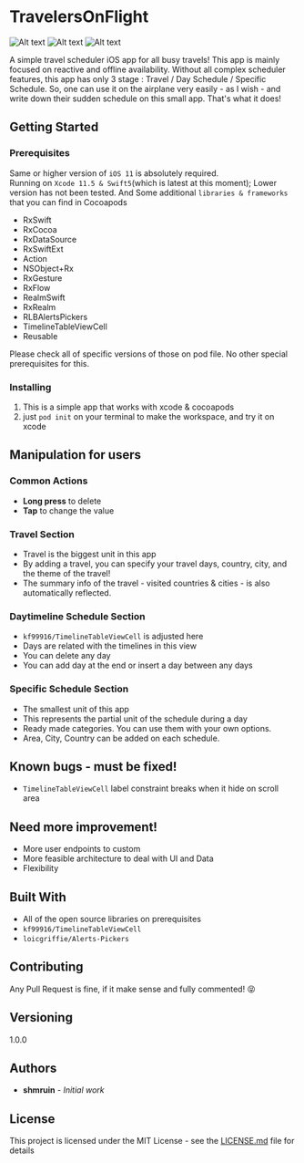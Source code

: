 # TravelersOnFlight

![Alt text](screenshots/TravelersOnFlightDemo.png?raw=true "TravelersOnFlight Demo")
![Alt text](screenshots/TravelersOnFlightDemo2.png?raw=true "TravelersOnFlight Demo2")
![Alt text](screenshots/TravelersOnFlightDemo3.png?raw=true "TravelersOnFlight Demo2")

A simple travel scheduler iOS app for all busy travels!
This app is mainly focused on reactive and offline availability.
Without all complex scheduler features, this app has only 3 stage : Travel / Day Schedule / Specific Schedule.
So, one can use it on the airplane very easily - as I wish - and write down their sudden schedule on this small app.
That's what it does!

## Getting Started


### Prerequisites
Same or higher version of `iOS 11` is absolutely required.  
Running on `Xcode 11.5 & Swift5`(which is latest at this moment); Lower version has not been tested.
And Some additional `libraries & frameworks` that you can find in Cocoapods
 - RxSwift
 - RxCocoa
 - RxDataSource
 - RxSwiftExt
 - Action
 - NSObject+Rx
 - RxGesture
 - RxFlow
 - RealmSwift
 - RxRealm
 - RLBAlertsPickers
 - TimelineTableViewCell
 - Reusable

Please check all of specific versions of those on pod  file.
No other special prerequisites for this.


### Installing

1. This is a simple app that works with xcode & cocoapods
2. just `pod init` on your terminal to make the workspace, and try it on xcode

## Manipulation for users

### Common Actions
 - **Long press** to delete
 - **Tap** to change the value

### Travel Section
- Travel is the biggest unit in this app
- By adding a travel, you can specify your travel days, country, city, and the theme of the travel!
- The summary info of the travel - visited countries & cities - is also automatically reflected.

### Daytimeline Schedule Section
- `kf99916/TimelineTableViewCell` is adjusted here
- Days are related with the timelines in this view
- You can delete any day
- You can add day at the end or insert a day between any days

### Specific Schedule Section
- The smallest unit of this app
- This represents the partial unit of the schedule during a day
- Ready made categories. You can use them with your own options.
- Area, City, Country can be added on each schedule.

## Known bugs - must be fixed!
 - `TimelineTableViewCell` label constraint breaks when it hide on scroll area

## Need more improvement!
- More user endpoints to custom
- More feasible architecture to deal with UI and Data
- Flexibility

## Built With

 - All of the open source libraries on prerequisites
 - `kf99916/TimelineTableViewCell`
 - `loicgriffie/Alerts-Pickers`

## Contributing

Any Pull Request is fine, if it make sense and fully commented! 😝

## Versioning

1.0.0

## Authors

* **shmruin** - *Initial work*


## License

This project is licensed under the MIT License - see the [LICENSE.md](LICENSE.md) file for details
